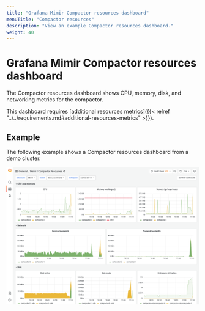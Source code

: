 ```yaml
---
title: "Grafana Mimir Compactor resources dashboard"
menuTitle: "Compactor resources"
description: "View an example Compactor resources dashboard."
weight: 40
---
```


# Grafana Mimir Compactor resources dashboard

The Compactor resources dashboard shows CPU, memory, disk, and networking metrics for the compactor.

This dashboard requires [additional resources metrics]({{< relref "../../requirements.md#additional-resources-metrics" >}}).

## Example

The following example shows a Compactor resources dashboard from a demo cluster.

![Grafana Mimir compactor resources dashboard](mimir-compactor-resources.png)
